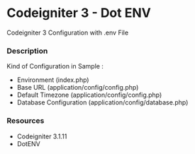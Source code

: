 # Codeigniter 3 - Dot ENV

Codeigniter 3 Configuration with .env File

### Description
Kind of Configuration in Sample :
- Environment (index.php)
- Base URL (application/config/config.php)
- Default Timezone (application/config/config.php)
- Database Configuration (application/config/database.php)

### Resources
- Codeigniter 3.1.11
- DotENV